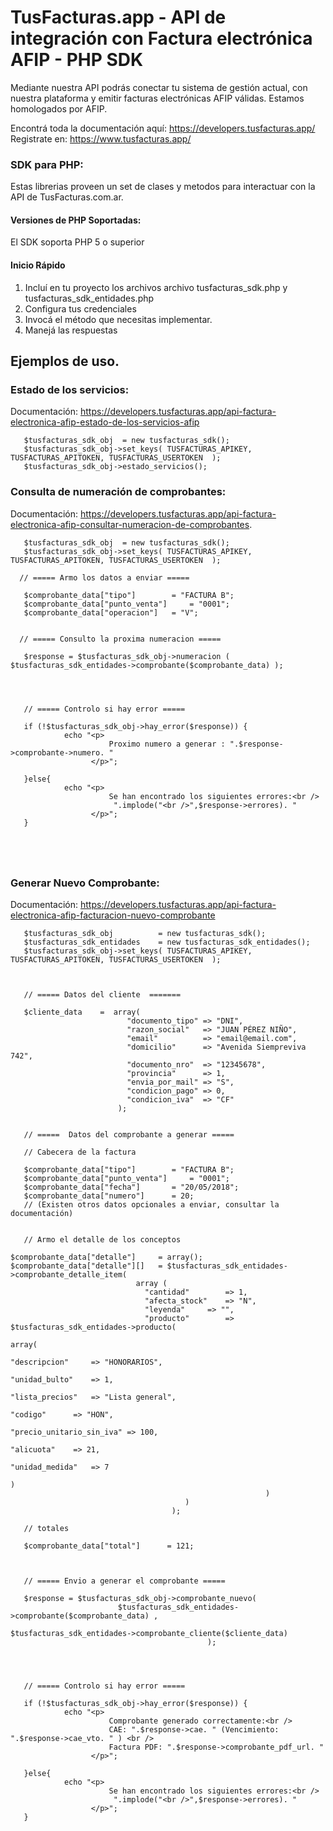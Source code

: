 # TusFacturas.app - API de integración con Factura electrónica AFIP - PHP SDK

Mediante nuestra API podrás conectar tu sistema de gestión actual, con nuestra plataforma y emitir facturas electrónicas AFIP válidas. Estamos homologados por AFIP.

Encontrá toda la documentación aquí: https://developers.tusfacturas.app/
Registrate en: https://www.tusfacturas.app/


### SDK para PHP:
Estas librerias proveen un set de clases y metodos para interactuar con la API de TusFacturas.com.ar.

#### Versiones de PHP Soportadas:
El SDK soporta PHP 5 o superior

#### Inicio Rápido
1. Incluí en tu proyecto los archivos archivo tusfacturas_sdk.php y tusfacturas_sdk_entidades.php
2. Configura tus credenciales
3. Invocá el método que necesitas implementar.
4. Manejá las respuestas




## Ejemplos de uso.


### Estado de los servicios:
Documentación: https://developers.tusfacturas.app/api-factura-electronica-afip-estado-de-los-servicios-afip

```
   $tusfacturas_sdk_obj  = new tusfacturas_sdk();
   $tusfacturas_sdk_obj->set_keys( TUSFACTURAS_APIKEY, TUSFACTURAS_APITOKEN, TUSFACTURAS_USERTOKEN  );
   $tusfacturas_sdk_obj->estado_servicios();
```



### Consulta de numeración de comprobantes:
Documentación: https://developers.tusfacturas.app/api-factura-electronica-afip-consultar-numeracion-de-comprobantes.

```
   $tusfacturas_sdk_obj  = new tusfacturas_sdk();
   $tusfacturas_sdk_obj->set_keys( TUSFACTURAS_APIKEY, TUSFACTURAS_APITOKEN, TUSFACTURAS_USERTOKEN  );
  
  // ===== Armo los datos a enviar =====
  
   $comprobante_data["tipo"] 		= "FACTURA B";
   $comprobante_data["punto_venta"] 	= "0001"; 
   $comprobante_data["operacion"] 	= "V"; 
   
   
  // ===== Consulto la proxima numeracion =====
   
   $response = $tusfacturas_sdk_obj->numeracion (  $tusfacturas_sdk_entidades->comprobante($comprobante_data) );
					  
					  


   // ===== Controlo si hay error =====

   if (!$tusfacturas_sdk_obj->hay_error($response)) {
            echo "<p>
                      Proximo numero a generar : ".$response->comprobante->numero. " 
                  </p>";

   }else{
            echo "<p>
                      Se han encontrado los siguientes errores:<br />
                       ".implode("<br />",$response->errores). "
                  </p>";
   }
   					  
   
   
   
```



### Generar Nuevo Comprobante:
Documentación: https://developers.tusfacturas.app/api-factura-electronica-afip-facturacion-nuevo-comprobante

```
   $tusfacturas_sdk_obj          = new tusfacturas_sdk();
   $tusfacturas_sdk_entidades	 = new tusfacturas_sdk_entidades();
   $tusfacturas_sdk_obj->set_keys( TUSFACTURAS_APIKEY, TUSFACTURAS_APITOKEN, TUSFACTURAS_USERTOKEN  );



   // ===== Datos del cliente  =======
   
   $cliente_data	=  array(
                          "documento_tipo" => "DNI",    
                          "razon_social"   => "JUAN PÉREZ NIÑO",
                          "email"          => "email@email.com",
                          "domicilio"      => "Avenida Siempreviva 742",
                          "documento_nro"  => "12345678",
                          "provincia"      => 1,
                          "envia_por_mail" => "S",
                          "condicion_pago" => 0,
                          "condicion_iva"  => "CF" 
                        );
                                        
                                          
   // =====  Datos del comprobante a generar =====
   
   // Cabecera de la factura
   
   $comprobante_data["tipo"] 		= "FACTURA B";
   $comprobante_data["punto_venta"] 	= "0001";
   $comprobante_data["fecha"]		= "20/05/2018";
   $comprobante_data["numero"]		= 20;
   // (Existen otros datos opcionales a enviar, consultar la documentación)


   // Armo el detalle de los conceptos

$comprobante_data["detalle"]     = array();
$comprobante_data["detalle"][]   = $tusfacturas_sdk_entidades->comprobante_detalle_item(
						    array (
							  "cantidad" 		=> 1,
							  "afecta_stock"  	=> "N",
							  "leyenda"		=> "",
							  "producto"		=> $tusfacturas_sdk_entidades->producto( 
                                                                        array(
                                                                              "descripcion" 	=> "HONORARIOS",
                                                                              "unidad_bulto"    => 1,
                                                                              "lista_precios"   => "Lista general",
                                                                              "codigo"		=> "HON",	
                                                                              "precio_unitario_sin_iva" => 100,
                                                                              "alicuota"	=> 21,
                                                                              "unidad_medida" 	=> 7
                                                                           )
                                                         )
                                       )
                                    );
				    
   // totales
   
   $comprobante_data["total"]	   = 121; 



   // ===== Envio a generar el comprobante =====
   
   $response = $tusfacturas_sdk_obj->comprobante_nuevo(  
   						$tusfacturas_sdk_entidades->comprobante($comprobante_data) , 
                                             	$tusfacturas_sdk_entidades->comprobante_cliente($cliente_data)     
                                          	);
					  
					  


   // ===== Controlo si hay error =====

   if (!$tusfacturas_sdk_obj->hay_error($response)) {
            echo "<p>
                      Comprobante generado correctamente:<br />
                      CAE: ".$response->cae. " (Vencimiento: ".$response->cae_vto. " ) <br />
                      Factura PDF: ".$response->comprobante_pdf_url. "
                  </p>";

   }else{
            echo "<p>
                      Se han encontrado los siguientes errores:<br />
                       ".implode("<br />",$response->errores). "
                  </p>";
   }
   					  
					  
                                          
```
